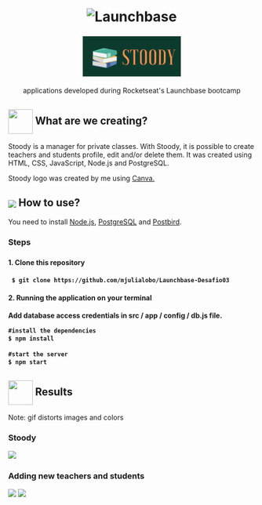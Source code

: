 <h1 align="center">
    <img alt="Launchbase" src="https://storage.googleapis.com/golden-wind/bootcamp-launchbase/logo.png" width="300px" />
</h1>

<h3 align="center">
  <img alt= "Stoody" src= "https://github.com/mjulialobo/Stoody/blob/master/public/assets/logo.PNG" width="200px"/>
</h3>
 <p align="center"> applications developed during Rocketseat's Launchbase bootcamp </P>  
<h2> <img src= "https://img.icons8.com/plasticine/2x/rocket.png" width="50px" height="50px" align="center"/> What are we creating? </h2>

<p> Stoody is a manager for private classes. With Stoody, it is possible to create teachers and students profile, edit and/or delete them. It was created using HTML, CSS, JavaScript, Node.js and PostgreSQL. </p>

<p> Stoody logo was created by me using <a href ="https://www.canva.com/"> Canva. </a> </p>


<h2> <img src="https://i.dlpng.com/static/png/6577858_preview.png" width="50px" align="center"/> How to use? </h2>
<p> You need to install <a href="https://nodejs.org/en/">Node.js</a>, <a href="https://www.postgresql.org/">PostgreSQL</a> and <a href="https://www.electronjs.org/apps/postbird">Postbird</a>. </p>
   
<h3> Steps <h3>
<h4> 1. Clone this repository <h4>

```
 $ git clone https://github.com/mjulialobo/Launchbase-Desafio03
```

<h4> 2. Running the application on your terminal <h4>

<p> Add database access credentials in src / app / config / db.js file. </p>

```
#install the dependencies
$ npm install

#start the server
$ npm start

```

 <h2><img src="https://static.thenounproject.com/png/25759-200.png"width="50px" height="50px" align="center"/> Results</h2>

<p> Note: gif distorts images and colors </p>
 <h3> Stoody</h3>
<img src ="https://user-images.githubusercontent.com/65983895/86527483-744ee500-be75-11ea-82d7-02c0fa9eaef4.gif"/>

 <h3> Adding new teachers and students </h3>
<img src ="https://user-images.githubusercontent.com/65983895/86527485-77e26c00-be75-11ea-9366-7db0c19868d6.PNG"/>
<img src ="https://user-images.githubusercontent.com/65983895/86527484-7749d580-be75-11ea-89d2-4764950454dc.PNG"/>

